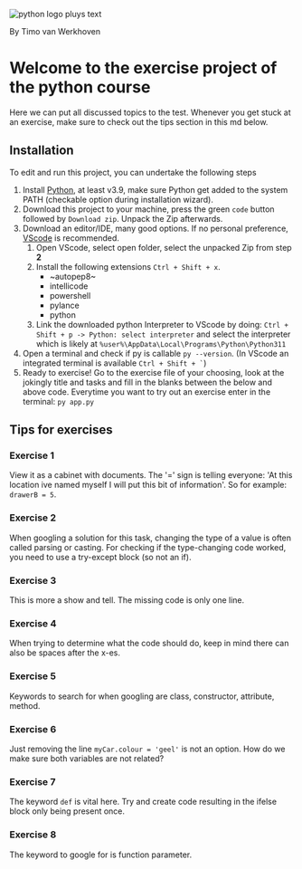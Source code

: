 ![python logo pluys text](https://www.python.org/static/community_logos/python-logo-master-v3-TM-flattened.png)

By Timo van Werkhoven

# Welcome to the exercise project of the python course
Here we can put all discussed topics to the test.
Whenever you get stuck at an exercise, make sure to check out the tips section in this md below.

## Installation
To edit and run this project, you can undertake the following steps
1. Install [Python](https://www.python.org/downloads/), at least v3.9, make sure Python get added to the system PATH (checkable option during installation wizard).
2. Download this project to your machine, press the green `code` button followed by `Download zip`. Unpack the Zip afterwards.
3. Download an editor/IDE, many good options. If no personal preference, [VScode](https://code.visualstudio.com/download) is recommended.
    1. Open VScode, select open folder, select the unpacked Zip from step **2**
    2. Install the following extensions `Ctrl + Shift + x`.
        - ~autopep8~
        - intellicode
        - powershell
        - pylance
        - python
    3. Link the downloaded python Interpreter to VScode by doing: `Ctrl + Shift + p -> Python: select interpreter` and select the interpreter which is likely at `%user%\AppData\Local\Programs\Python\Python311`
4. Open a terminal and check if py is callable `py --version`. (In VScode an integrated terminal is available `` Ctrl + Shift + ` ``)
5. Ready to exercise! Go to the exercise file of your choosing, look at the jokingly title and tasks and fill in the blanks between the below and above code. Everytime you want to try out an exercise enter in the terminal: `py app.py`

## Tips for exercises
### Exercise 1
View it as a cabinet with documents. The '=' sign is telling everyone: 'At this location ive named myself I will put this bit of information'.
So for example: `drawerB = 5`.

### Exercise 2
When googling a solution for this task, changing the type of a value is often called parsing or casting.
For checking if the type-changing code worked, you need to use a try-except block (so not an if).

### Exercise 3
This is more a show and tell. The missing code is only one line.

### Exercise 4
When trying to determine what the code should do, keep in mind there can also be spaces after the x-es.

### Exercise 5
Keywords to search for when googling are class, constructor, attribute, method.

### Exercise 6
Just removing the line `myCar.colour = 'geel'` is not an option.
How do we make sure both variables are not related?

### Exercise 7
The keyword `def` is vital here. Try and create code resulting in the ifelse block only being present once.

### Exercise 8
The keyword to google for is function parameter.
